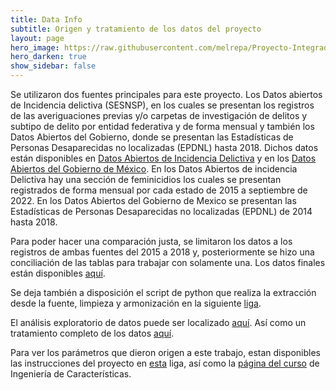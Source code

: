 ```yaml
---
title: Data Info
subtitle: Origen y tratamiento de los datos del proyecto
layout: page
hero_image: https://raw.githubusercontent.com/melrepa/Proyecto-Integrador-Ing-Car/main/docs/imagenes/EQtk468U4AcmDhE.png
hero_darken: true
show_sidebar: false
---
```


Se utilizaron dos fuentes principales para este proyecto. Los Datos abiertos de Incidencia delictiva (SESNSP), en los cuales se presentan los registros de las averiguaciones previas y/o carpetas de investigación de delitos y subtipo de delito por entidad federativa y de forma mensual y también los Datos Abiertos del Gobierno, donde se presentan las Estadísticas de Personas Desaparecidas no localizadas (EPDNL) hasta 2018. 
Dichos datos están disponibles en [Datos Abiertos de Incidencia Delictiva](https://www.gob.mx/sesnsp/acciones-y-programas/datos-abiertos-de-incidencia-delictiva) y en los [Datos Abiertos del Gobierno de México](https://datos.gob.mx/busca/dataset/estadistica-de-personas-desaparecidas-no-localizadas/resource/a42be713-6cc3-4339-88c3-0e70d1089baa?inner_span=True).
En los Datos Abiertos de incidencia Delictiva hay una sección de feminicidios los cuales se presentan registrados de forma mensual por cada estado de 2015 a septiembre de 2022. En los Datos Abiertos del Gobierno de Mexico se presentan las Estadísticas de Personas Desaparecidas no localizadas (EPDNL) de 2014 hasta 2018.

Para poder hacer una comparación justa, se limitaron los datos a los registros de ambas fuentes del 2015 a 2018 y, posteriormente se hizo una conciliación de las tablas para trabajar con solamente una. Los datos finales están disponibles [aquí]().

Se deja también a disposición el script de python que realiza la extracción desde la fuente, limpieza y armonización en la siguiente [liga]().

El análisis exploratorio de datos puede ser localizado [aquí](https://github.com/melrepa/MCD_IngCaracteristicas/blob/main/Proyecto%202/Proyecto2_MelissaReyesPaz.ipynb). 
Así como un tratamiento completo de los datos [aquí]().

Para ver los parámetros que dieron origen a este trabajo, estan disponibles las instrucciones del proyecto en [esta](https://mcd-unison.github.io/ing-caract/proyecto4/) liga, así como la [página del curso](https://mcd-unison.github.io/ing-caract/) de Ingeniería de Características.
